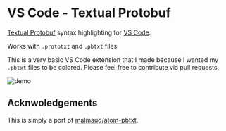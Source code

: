 # VS Code - Textual Protobuf

[Textual Protobuf](https://medium.com/@nathantnorth/protocol-buffers-text-format-14e0584f70a5) syntax highlighting for [VS Code](https://code.visualstudio.com/).

Works with `.prototxt` and `.pbtxt` files

This is a very basic VS Code extension that I made because I wanted my `.pbtxt` files to be colored. Please feel free to contribute via pull requests.

![demo](https://user-images.githubusercontent.com/26286291/82671253-82f08c80-9c79-11ea-918f-20bd3114b8f9.png)

## Acknwoledgements

This is simply a port of [malmaud/atom-pbtxt](https://github.com/malmaud/atom-pbtxt).
